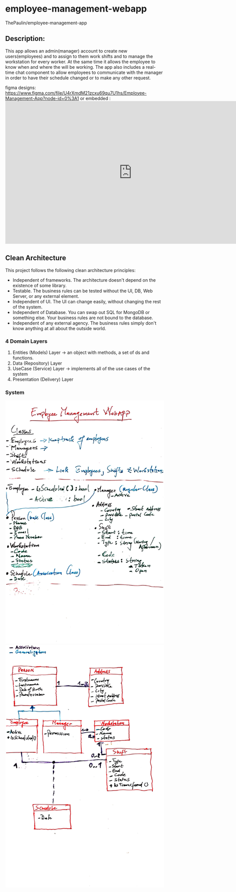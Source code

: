 # employee-management-webapp
ThePaulin/employee-management-app
## Description:

This app allows an admin(manager) account to create new users(employees) and to assign
 to them work shifts and to manage the workstation for every worker. At the same time
it allows the employee to know when and where the will be working. The app also includes
a real-time chat component to allow employees to communicate with the manager in order
to have their schedule changed or to make any other request.

figma designs: https://www.figma.com/file/U4rXmdM21zcxu69qu7U1hs/Employee-Management-App?node-id=0%3A1
or embedded : <iframe style="border: 1px solid rgba(0, 0, 0, 0.1);" width="800" height="450" src="https://www.figma.com/embed?embed_host=share&url=https%3A%2F%2Fwww.figma.com%2Ffile%2FU4rXmdM21zcxu69qu7U1hs%2FEmployee-Management-App%3Fnode-id%3D0%253A1" allowfullscreen></iframe>

## Clean Architecture
This project follows the following clean architecture principles:
- Independent of frameworks. The architecture doesn't depend on the existence of some library.
- Testable. The business rules can be tested without the UI, DB, Web Server, or any external element.
- Independent of UI. The UI can change easily, without changing the rest of the system.
- Independent of Database. You can swap out SQL for MongoDB or something else. Your business rules are not bound to the database.
- Independent of any external agency. The business rules simply don't know anything at all about the outside world.

### 4 Domain Layers
1) Entities (Models) Layer -> an object with methods, a set of ds and functions.
2) Data (Repository) Layer
3) UseCase (Service) Layer -> implements all of the use cases of the system
4) Presentation (Delivery) Layer


### System
![alt text](https://github.com/ThePaulin/employee-management-webapp/blob/system-design/45477.jpg?raw=true)
![alt text](https://github.com/ThePaulin/employee-management-webapp/blob/system-design/31676.jpg?raw=true)